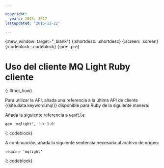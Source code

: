 ```yaml
---

copyright:
  years: 2015, 2017
lastupdated: "2016-11-22"

---
```


{:new_window: target="_blank"}
{:shortdesc: .shortdesc}
{:screen: .screen}
{:codeblock: .codeblock}
{:pre: .pre}

# Uso del cliente MQ Light Ruby cliente
{: #mql_how}


Para utilizar la API, añada una referencia a la última API de cliente {{site.data.keyword.mql}} disponible para Ruby de la siguiente manera:

Añada la siguiente referencia a <code>Gemfile</code>:


```
gem 'mqlight', '~> 1.0'
```
{: codeblock}

A continuación, añada la siguiente sentencia necesaria al archivo de origen:


```
require ‘mqlight’
```
{: codeblock}

<!-- Comment from Andrew
Instructions for getting started, with links for more info
Simple send source and receive source in-line

-->



